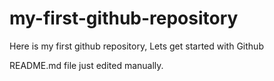 # my-first-github-repository
Here is my first github repository, Lets get started with Github

README.md file just edited manually.
